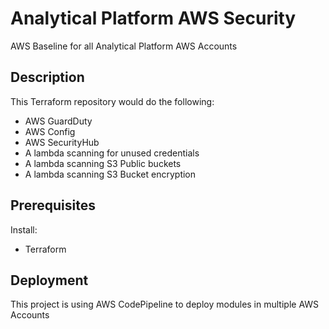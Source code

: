 # Analytical Platform AWS Security

AWS Baseline for all Analytical Platform AWS Accounts

## Description

This Terraform repository would do the following:
* AWS GuardDuty
* AWS Config
* AWS SecurityHub
* A lambda scanning for unused credentials
* A lambda scanning S3 Public buckets
* A lambda scanning S3 Bucket encryption

## Prerequisites

Install:
- Terraform

## Deployment

This project is using AWS CodePipeline to deploy modules in multiple AWS Accounts
